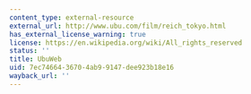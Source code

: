 ```yaml
---
content_type: external-resource
external_url: http://www.ubu.com/film/reich_tokyo.html
has_external_license_warning: true
license: https://en.wikipedia.org/wiki/All_rights_reserved
status: ''
title: UbuWeb
uid: 7ec74664-3670-4ab9-9147-dee923b18e16
wayback_url: ''
---
```

